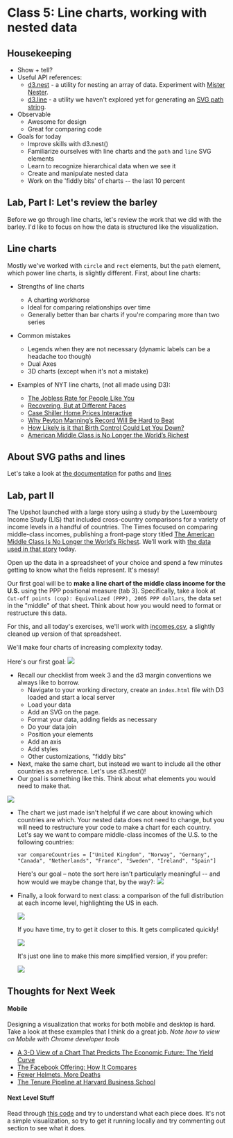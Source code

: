 # Class 5: Line charts, working with nested data

## Housekeeping
  * Show + tell?
  * Useful API references:
    * [d3.nest](https://github.com/d3/d3-collection#nests) - a utility for nesting an array of data. Experiment with [Mister Nester](http://bl.ocks.org/shancarter/raw/4748131/).
    * [d3.line](https://github.com/d3/d3-shape#lines) - a utility we haven't explored yet for generating an [SVG path string](http://www.w3schools.com/svg/svg_path.asp).
  * Observable
    * Awesome for design
    * Great for comparing code
  * Goals for today
    * Improve skills with d3.nest()
    * Familiarize ourselves with line charts and the `path` and `line` SVG elements
    * Learn to recognize hierarchical data when we see it
    * Create and manipulate nested data
    * Work on the 'fiddly bits' of charts -- the last 10 percent

## Lab, Part I: Let's review the barley
Before we go through line charts, let's review the work that we did with the barley. I'd like to focus on how the data is structured like the visualization. 

## Line charts
Mostly we've worked with `circle` and `rect` elements, but the `path` element, which power line charts, is slightly different. First, about line charts:

* Strengths of line charts
  * A charting workhorse
  * Ideal for comparing relationships over time
  * Generally better than bar charts if you're comparing more than two series 

* Common mistakes
  * Legends when they are not necessary (dynamic labels can be a headache too though)
  * Dual Axes
  * 3D charts (except when it's not a mistake)

* Examples of NYT line charts, (not all made using D3):
  * [The Jobless Rate for People Like You](http://www.nytimes.com/interactive/2009/11/06/business/economy/unemployment-lines.html) 
  * [Recovering, But at Different Paces](http://www.nytimes.com/interactive/2012/11/27/us/recovering-but-at-different-paces.html?ref=us)
  * [Case Shiller Home Prices Interactive](http://www.nytimes.com/interactive/2014/01/23/business/case-shiller-slider.html)
  * [Why Peyton Manning’s Record Will Be Hard to Beat](http://www.nytimes.com/interactive/2014/10/19/upshot/peyton-manning-breaks-touchdown-passing-record.html)
  * [How Likely is it that Birth Control Could Let You Down?](http://www.nytimes.com/interactive/2014/09/14/sunday-review/unplanned-pregnancies.html)
  * [American Middle Class is No Longer the World’s Richest](http://www.nytimes.com/2014/04/23/upshot/the-american-middle-class-is-no-longer-the-worlds-richest.html?abt=0002&abg=0)

## About SVG paths and lines
Let's take a look at [the documentation](https://www.w3schools.com/graphics/svg_path.asp) for paths and [lines](https://www.w3schools.com/graphics/svg_line.asp)

## Lab, part II
The Upshot launched with a large story using a study by the Luxembourg Income Study (LIS) that included cross-country comparisons for a variety of income levels in a handful of countries. The Times focused on comparing middle-class incomes, publishing a front-page story titled [The American Middle Class Is No Longer the World’s Richest](http://www.nytimes.com/2014/04/23/upshot/the-american-middle-class-is-no-longer-the-worlds-richest.html?abt=0002&abg=0). We’ll work with [the data used in that story](http://www.lisdatacenter.org/resources/other-databases/) today. 

Open up the data in a spreadsheet of your choice and spend a few minutes getting to know what the fields represent. It's messy!

Our first goal will be to **make a line chart of the middle class income for the U.S.** using the PPP positional measure (tab 3). Specifically, take a look at `Cut-off points (cop): Equivalized (PPP), 2005 PPP dollars`, the data set in the "middle" of that sheet. Think about how you would need to format or restructure this data. 

For this, and all today's exercises, we'll work with [incomes.csv](views/incomes.csv), a slightly cleaned up version of that spreadsheet.

We'll make four charts of increasing complexity today.

Here's our first goal:
<img src="images/step-1.png">

* Recall our checklist from week 3 and the d3 margin conventions we always like to borrow.
  * Navigate to your working directory, create an `index.html` file with D3 loaded and start a local server
  * Load your data
  * Add an SVG on the page.
  * Format your data, adding fields as necessary
  * Do your data join
  * Position your elements 
  * Add an axis
  * Add styles
  * Other customizations, "fiddly bits"
* Next, make the same chart, but instead we want to include all the other countries as a reference. Let's use d3.nest()!
* Our goal is something like this. Think about what elements you would need to make that.

<img src="images/step-2.png">

* The chart we just made isn't helpful if we care about knowing which countries are which. Your nested data does not need to change, but you will need to restructure your code to make a chart for each country. Let's say we want to compare middle-class incomes of the U.S. to the following countries:

  ```
  var compareCountries = ["United Kingdom", "Norway", "Germany", "Canada", "Netherlands", "France", "Sweden", "Ireland", "Spain"]
  ```

  Here's our goal – note the sort here isn't particularly meaningful -- and how would we maybe change that, by the way?:
  <img src="images/step-3.png">


* Finally, a look forward to next class: a comparison of the full distribution at each income level, highlighting the US in each. 

  <img src="images/step-4.png">

  If you have time, try to get it closer to this. It gets complicated quickly!

  <img src="images/step-5.png">

  It's just one line to make this more simplified version, if you prefer:

  <img src="images/step-7.png">


## Thoughts for Next Week

#### Mobile
Designing a visualization that works for both mobile and desktop is hard. Take a look at these examples that I think do a great job. *Note how to view on Mobile with Chrome developer tools*

  - [A 3-D View of a Chart That Predicts The Economic Future: The Yield Curve](http://www.nytimes.com/interactive/2015/03/19/upshot/3d-yield-curve-economic-growth.html)
  - [The Facebook Offering: How It Compares](http://www.nytimes.com/interactive/2012/05/17/business/dealbook/how-the-facebook-offering-compares.html)
  - [Fewer Helmets, More Deaths](http://www.nytimes.com/interactive/2014/03/31/science/motorcycle-helmet-laws.html)
  - [The Tenure Pipeline at Harvard Business School](http://www.nytimes.com/2013/09/08/education/harvard-case-study-gender-equity.html?ref=education)

#### Next Level Stuff
Read through [this code](https://bl.ocks.org/mbostock/34f08d5e11952a80609169b7917d4172) and try to understand what each piece does. It's not a simple visualization, so try to get it running locally and try commenting out section to see what it does. 

